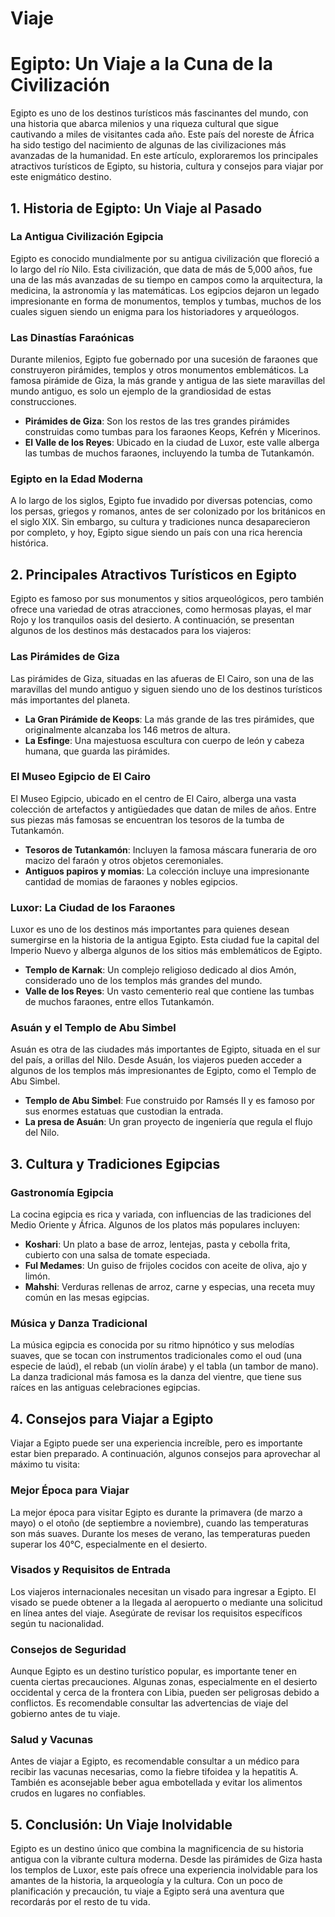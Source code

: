 # Viaje
# Egipto: Un Viaje a la Cuna de la Civilización

Egipto es uno de los destinos turísticos más fascinantes del mundo, con una historia que abarca milenios y una riqueza cultural que sigue cautivando a miles de visitantes cada año. Este país del noreste de África ha sido testigo del nacimiento de algunas de las civilizaciones más avanzadas de la humanidad. En este artículo, exploraremos los principales atractivos turísticos de Egipto, su historia, cultura y consejos para viajar por este enigmático destino.

## 1. Historia de Egipto: Un Viaje al Pasado

### La Antigua Civilización Egipcia
Egipto es conocido mundialmente por su antigua civilización que floreció a lo largo del río Nilo. Esta civilización, que data de más de 5,000 años, fue una de las más avanzadas de su tiempo en campos como la arquitectura, la medicina, la astronomía y las matemáticas. Los egipcios dejaron un legado impresionante en forma de monumentos, templos y tumbas, muchos de los cuales siguen siendo un enigma para los historiadores y arqueólogos.

### Las Dinastías Faraónicas
Durante milenios, Egipto fue gobernado por una sucesión de faraones que construyeron pirámides, templos y otros monumentos emblemáticos. La famosa pirámide de Giza, la más grande y antigua de las siete maravillas del mundo antiguo, es solo un ejemplo de la grandiosidad de estas construcciones.

- **Pirámides de Giza**: Son los restos de las tres grandes pirámides construidas como tumbas para los faraones Keops, Kefrén y Micerinos.
- **El Valle de los Reyes**: Ubicado en la ciudad de Luxor, este valle alberga las tumbas de muchos faraones, incluyendo la tumba de Tutankamón.

### Egipto en la Edad Moderna
A lo largo de los siglos, Egipto fue invadido por diversas potencias, como los persas, griegos y romanos, antes de ser colonizado por los británicos en el siglo XIX. Sin embargo, su cultura y tradiciones nunca desaparecieron por completo, y hoy, Egipto sigue siendo un país con una rica herencia histórica.

## 2. Principales Atractivos Turísticos en Egipto
Egipto es famoso por sus monumentos y sitios arqueológicos, pero también ofrece una variedad de otras atracciones, como hermosas playas, el mar Rojo y los tranquilos oasis del desierto. A continuación, se presentan algunos de los destinos más destacados para los viajeros:

### Las Pirámides de Giza
Las pirámides de Giza, situadas en las afueras de El Cairo, son una de las maravillas del mundo antiguo y siguen siendo uno de los destinos turísticos más importantes del planeta.

- **La Gran Pirámide de Keops**: La más grande de las tres pirámides, que originalmente alcanzaba los 146 metros de altura.
- **La Esfinge**: Una majestuosa escultura con cuerpo de león y cabeza humana, que guarda las pirámides.

### El Museo Egipcio de El Cairo
El Museo Egipcio, ubicado en el centro de El Cairo, alberga una vasta colección de artefactos y antigüedades que datan de miles de años. Entre sus piezas más famosas se encuentran los tesoros de la tumba de Tutankamón.

- **Tesoros de Tutankamón**: Incluyen la famosa máscara funeraria de oro macizo del faraón y otros objetos ceremoniales.
- **Antiguos papiros y momias**: La colección incluye una impresionante cantidad de momias de faraones y nobles egipcios.

### Luxor: La Ciudad de los Faraones
Luxor es uno de los destinos más importantes para quienes desean sumergirse en la historia de la antigua Egipto. Esta ciudad fue la capital del Imperio Nuevo y alberga algunos de los sitios más emblemáticos de Egipto.

- **Templo de Karnak**: Un complejo religioso dedicado al dios Amón, considerado uno de los templos más grandes del mundo.
- **Valle de los Reyes**: Un vasto cementerio real que contiene las tumbas de muchos faraones, entre ellos Tutankamón.

### Asuán y el Templo de Abu Simbel
Asuán es otra de las ciudades más importantes de Egipto, situada en el sur del país, a orillas del Nilo. Desde Asuán, los viajeros pueden acceder a algunos de los templos más impresionantes de Egipto, como el Templo de Abu Simbel.

- **Templo de Abu Simbel**: Fue construido por Ramsés II y es famoso por sus enormes estatuas que custodian la entrada.
- **La presa de Asuán**: Un gran proyecto de ingeniería que regula el flujo del Nilo.

## 3. Cultura y Tradiciones Egipcias

### Gastronomía Egipcia
La cocina egipcia es rica y variada, con influencias de las tradiciones del Medio Oriente y África. Algunos de los platos más populares incluyen:

- **Koshari**: Un plato a base de arroz, lentejas, pasta y cebolla frita, cubierto con una salsa de tomate especiada.
- **Ful Medames**: Un guiso de frijoles cocidos con aceite de oliva, ajo y limón.
- **Mahshi**: Verduras rellenas de arroz, carne y especias, una receta muy común en las mesas egipcias.

### Música y Danza Tradicional
La música egipcia es conocida por su ritmo hipnótico y sus melodías suaves, que se tocan con instrumentos tradicionales como el oud (una especie de laúd), el rebab (un violín árabe) y el tabla (un tambor de mano). La danza tradicional más famosa es la danza del vientre, que tiene sus raíces en las antiguas celebraciones egipcias.

## 4. Consejos para Viajar a Egipto
Viajar a Egipto puede ser una experiencia increíble, pero es importante estar bien preparado. A continuación, algunos consejos para aprovechar al máximo tu visita:

### Mejor Época para Viajar
La mejor época para visitar Egipto es durante la primavera (de marzo a mayo) o el otoño (de septiembre a noviembre), cuando las temperaturas son más suaves. Durante los meses de verano, las temperaturas pueden superar los 40°C, especialmente en el desierto.

### Visados y Requisitos de Entrada
Los viajeros internacionales necesitan un visado para ingresar a Egipto. El visado se puede obtener a la llegada al aeropuerto o mediante una solicitud en línea antes del viaje. Asegúrate de revisar los requisitos específicos según tu nacionalidad.

### Consejos de Seguridad
Aunque Egipto es un destino turístico popular, es importante tener en cuenta ciertas precauciones. Algunas zonas, especialmente en el desierto occidental y cerca de la frontera con Libia, pueden ser peligrosas debido a conflictos. Es recomendable consultar las advertencias de viaje del gobierno antes de tu viaje.

### Salud y Vacunas
Antes de viajar a Egipto, es recomendable consultar a un médico para recibir las vacunas necesarias, como la fiebre tifoidea y la hepatitis A. También es aconsejable beber agua embotellada y evitar los alimentos crudos en lugares no confiables.

## 5. Conclusión: Un Viaje Inolvidable
Egipto es un destino único que combina la magnificencia de su historia antigua con la vibrante cultura moderna. Desde las pirámides de Giza hasta los templos de Luxor, este país ofrece una experiencia inolvidable para los amantes de la historia, la arqueología y la cultura. Con un poco de planificación y precaución, tu viaje a Egipto será una aventura que recordarás por el resto de tu vida.

